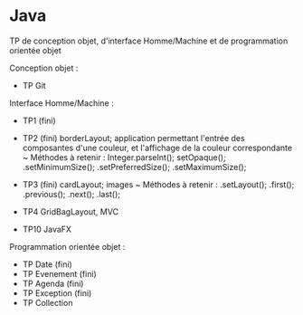 # Java
TP de conception objet, d'interface Homme/Machine et de programmation orientée objet

Conception objet :
  - TP Git

Interface Homme/Machine :
  - TP1 (fini)
  
  - TP2 (fini)
    borderLayout; application permettant l'entrée des composantes d'une couleur, et l'affichage de la couleur correspondante
    ~ Méthodes à retenir :
    Integer.parseInt(<String>); 
    setOpaque(<boolean>); 
    <JLabel>.setMinimumSize(<Dimension>);
    <JLabel>.setPreferredSize(<Dimension>);
    <JLabel>.setMaximumSize(<Dimension>);
    
  - TP3 (fini)
    cardLayout; images
    ~ Méthodes à retenir :
    <JPanel>.setLayout(<CardLayout>);
    <CardLayout>.first(<JPanel>);
    <CardLayout>.previous(<JPanel>);
    <CardLayout>.next(<JPanel>);
    <CardLayout>.last(<JPanel>);
     
  - TP4
    GridBagLayout, MVC
    
  - TP10
    JavaFX
  
Programmation orientée objet :
  - TP Date (fini)
  - TP Evenement (fini)
  - TP Agenda (fini)
  - TP Exception (fini)
  - TP Collection
